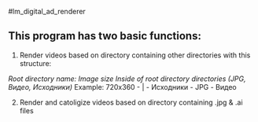 #lm_digital_ad_renderer

## This program has two basic functions:
1. Render videos based on directory containing other directories with this structure:

_Root directory name: Image size
Inside of root directory directories (JPG, Видео, Исходники)_
Example:
720x360 -
	 |
	  - Исходники
	  - JPG
	  - Видео

2. Render and catoligize videos based on directory containing .jpg & .ai files